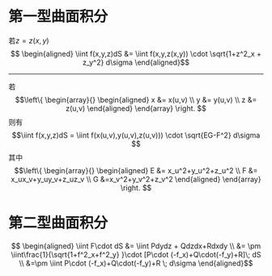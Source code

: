 # 第一型曲面积分
若$z=z(x,y)$
$$
\begin{aligned}
\iint f(x,y,z)dS &= \iint f(x,y,z(x,y)) \cdot \sqrt{1+z^2_x + z_y^2} d\sigma 
\end{aligned}$$

---
若
$$\left\{
\begin{array}{}
\begin{aligned}
x &= x(u,v)  \\
y &= y(u,v) \\
z &= z(u,v)  
\end{aligned}
\end{array}
\right.
$$
则有
$$\iint f(x,y,z)dS = \iint f(x(u,v),y(u,v),z(u,v))) \cdot \sqrt{EG-F^2} d\sigma $$
其中
$$\left\{
\begin{array}{}
\begin{aligned}
E &= x_u^2+y_u^2+z_u^2  \\
F &= x_ux_v+y_uy_v+z_uz_v \\
G &=x_v^2+y_v^2+z_v^2  
\end{aligned}
\end{array}
\right.
$$

# 第二型曲面积分
$$
\begin{aligned}
\iint F\cdot dS &= \iint Pdydz + Qdzdx+Rdxdy \\
&= \pm \iint\frac{1}{\sqrt{1+f^2_x+f^2_y} }\cdot [P\cdot (-f_x)+Q\cdot(-f_y)+R]\; dS  \\
&=\pm \iint P\cdot (-f_x)+Q\cdot(-f_y)+R  \; d\sigma
\end{aligned}$$


<!--stackedit_data:
eyJoaXN0b3J5IjpbLTE2NDIzMjIxNl19
-->
